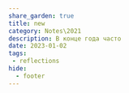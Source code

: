 ```yaml
---
share_garden: true
title: new
category: Notes\2021 
description: В конце года часто 
date: 2023-01-02
tags:
 - reflections
hide:
  - footer
---
```


